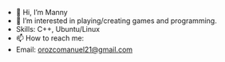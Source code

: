 - 👋 Hi, I’m Manny
- 👀 I’m interested in playing/creating games and programming.
- Skills: C++, Ubuntu/Linux
- 📫 How to reach me:
- Email: orozcomanuel21@gmail.com
